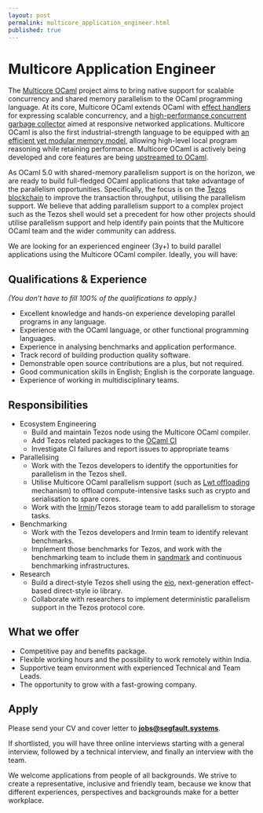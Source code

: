 ```yaml
---
layout: post
permalink: multicore_application_engineer.html
published: true
---
```


# Multicore Application Engineer

The [Multicore OCaml](https://github.com/ocaml-multicore) project aims to bring
native support for scalable concurrency and shared memory parallelism to the
OCaml programming language. At its core, Multicore OCaml extends OCaml with
[effect handlers](https://arxiv.org/abs/2104.00250) for expressing scalable
concurrency, and a [high-performance concurrent garbage
collector](https://arxiv.org/abs/2004.11663) aimed at responsive networked
applications. Multicore OCaml is also the first industrial-strength language to
be equipped with [an efficient yet modular memory
model](https://kcsrk.info/papers/pldi18-memory.pdf), allowing high-level local
program reasoning while retaining performance. Multicore OCaml is actively being
developed and core features are being [upstreamed to
OCaml](https://github.com/ocaml/ocaml/pulls?q=label%3Amulticore-prerequisite+).

As OCaml 5.0 with shared-memory parallelism support is on the horizon, we are
ready to build full-fledged OCaml applications that take advantage of the
parallelism opportunities. Specifically, the focus is on the [Tezos
blockchain](https://tezos.com/) to improve the transaction throughput, utilising
the parallelism support. We believe that adding parallelism support to a complex
project such as the Tezos shell would set a precedent for how other projects
should utilise parallelism support and help identify pain points that the
Multicore OCaml team and the wider community can address.

We are looking for an experienced engineer (3y+) to build parallel applications
using the Multicore OCaml compiler. Ideally, you will have:

## Qualifications & Experience
*(You don’t have to fill 100% of the qualifications to apply.)*

* Excellent knowledge and hands-on experience developing parallel programs in
  any language.
* Experience with the OCaml language, or other functional programming languages.
* Experience in analysing benchmarks and application performance.
* Track record of building production quality software.
* Demonstrable open source contributions are a plus, but not required.
* Good communication skills in English; English is the corporate language.
* Experience of working in multidisciplinary teams.

## Responsibilities

* Ecosystem Engineering
  + Build and maintain Tezos node using the Multicore OCaml compiler.
  + Add Tezos related packages to the [OCaml CI](https://multicore.ci.ocamllabs.io:8100/)
  + Investigate CI failures and report issues to appropriate teams
* Parallelising
  + Work with the Tezos developers to identify the opportunities for parallelism
    in the Tezos shell.
  + Utilise Multicore OCaml parallelism support (such as [Lwt offloading](https://sudha247.github.io/2020/10/01/lwt-multicore/) mechanism)
    to offload compute-intensive tasks such as crypto and serialisation to spare
    cores.
  + Work with the [Irmin](https://irmin.org/)/Tezos storage team to add
    parallelism to storage tasks. 
* Benchmarking
  + Work with the Tezos developers and Irmin team to identify relevant
    benchmarks. 
  + Implement those benchmarks for Tezos, and work with the benchmarking team to
    include them in [sandmark](https://github.com/ocaml-bench/sandmark) and
    continuous benchmarking infrastructures.
* Research
  + Build a direct-style Tezos shell using the
    [eio](https://github.com/ocaml-multicore/eio), next-generation effect-based
    direct-style io library.
  + Collaborate with researchers to implement deterministic parallelism support
    in the Tezos protocol core. 

## What we offer

* Competitive pay and benefits package.
* Flexible working hours and the possibility to work remotely within India.
* Supportive team environment with experienced Technical and Team Leads.
* The opportunity to grow with a fast-growing company.

## Apply

Please send your CV and cover letter to **jobs@segfault.systems**. 

If shortlisted, you will have three online interviews starting with a general
interview, followed by a technical interview, and finally an interview with the
team.

We welcome applications from people of all backgrounds. We strive to create a
representative, inclusive and friendly team, because we know that different
experiences, perspectives and backgrounds make for a better workplace.

